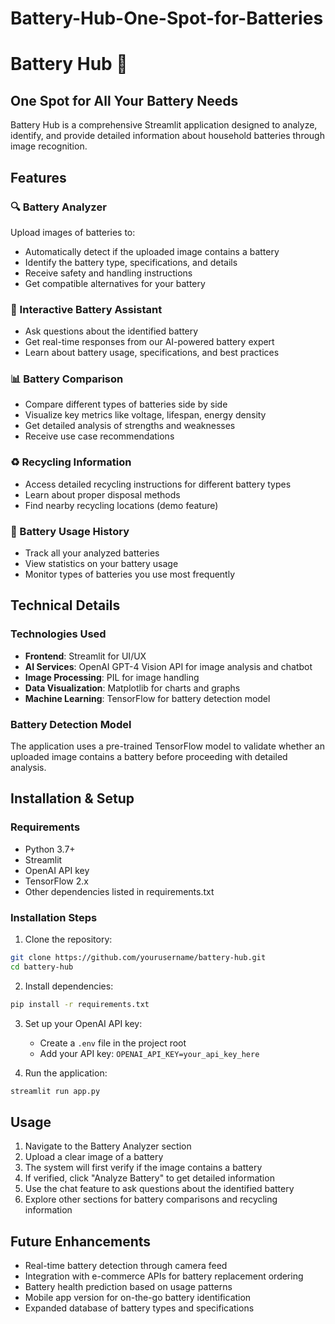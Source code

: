 # Battery-Hub-One-Spot-for-Batteries

# Battery Hub 🔋

## One Spot for All Your Battery Needs

Battery Hub is a comprehensive Streamlit application designed to analyze, identify, and provide detailed information about household batteries through image recognition.

## Features

### 🔍 Battery Analyzer
Upload images of batteries to:
- Automatically detect if the uploaded image contains a battery
- Identify the battery type, specifications, and details
- Receive safety and handling instructions
- Get compatible alternatives for your battery

### 💬 Interactive Battery Assistant
- Ask questions about the identified battery
- Get real-time responses from our AI-powered battery expert
- Learn about battery usage, specifications, and best practices

### 📊 Battery Comparison
- Compare different types of batteries side by side
- Visualize key metrics like voltage, lifespan, energy density
- Get detailed analysis of strengths and weaknesses
- Receive use case recommendations

### ♻️ Recycling Information
- Access detailed recycling instructions for different battery types
- Learn about proper disposal methods
- Find nearby recycling locations (demo feature)

### 📝 Battery Usage History
- Track all your analyzed batteries
- View statistics on your battery usage
- Monitor types of batteries you use most frequently

## Technical Details

### Technologies Used
- **Frontend**: Streamlit for UI/UX
- **AI Services**: OpenAI GPT-4 Vision API for image analysis and chatbot
- **Image Processing**: PIL for image handling
- **Data Visualization**: Matplotlib for charts and graphs
- **Machine Learning**: TensorFlow for battery detection model

### Battery Detection Model
The application uses a pre-trained TensorFlow model to validate whether an uploaded image contains a battery before proceeding with detailed analysis.

## Installation & Setup

### Requirements
- Python 3.7+
- Streamlit
- OpenAI API key
- TensorFlow 2.x
- Other dependencies listed in requirements.txt

### Installation Steps

1. Clone the repository:
```bash
git clone https://github.com/yourusername/battery-hub.git
cd battery-hub
```

2. Install dependencies:
```bash
pip install -r requirements.txt
```

3. Set up your OpenAI API key:
   - Create a `.env` file in the project root
   - Add your API key: `OPENAI_API_KEY=your_api_key_here`

4. Run the application:
```bash
streamlit run app.py
```

## Usage

1. Navigate to the Battery Analyzer section
2. Upload a clear image of a battery
3. The system will first verify if the image contains a battery
4. If verified, click "Analyze Battery" to get detailed information
5. Use the chat feature to ask questions about the identified battery
6. Explore other sections for battery comparisons and recycling information

## Future Enhancements

- Real-time battery detection through camera feed
- Integration with e-commerce APIs for battery replacement ordering
- Battery health prediction based on usage patterns
- Mobile app version for on-the-go battery identification
- Expanded database of battery types and specifications
